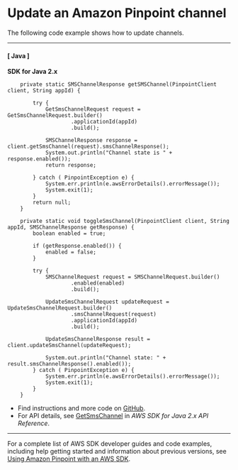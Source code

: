 # Update an Amazon Pinpoint channel<a name="example_pinpoint_GetSmsChannel_section"></a>

The following code example shows how to update channels\.

------
#### [ Java ]

**SDK for Java 2\.x**  
  

```
    private static SMSChannelResponse getSMSChannel(PinpointClient client, String appId) {

        try {
            GetSmsChannelRequest request = GetSmsChannelRequest.builder()
                    .applicationId(appId)
                    .build();

            SMSChannelResponse response = client.getSmsChannel(request).smsChannelResponse();
            System.out.println("Channel state is " + response.enabled());
            return response;

        } catch ( PinpointException e) {
            System.err.println(e.awsErrorDetails().errorMessage());
            System.exit(1);
        }
        return null;
    }

    private static void toggleSmsChannel(PinpointClient client, String appId, SMSChannelResponse getResponse) {
        boolean enabled = true;

        if (getResponse.enabled()) {
            enabled = false;
        }

        try {
            SMSChannelRequest request = SMSChannelRequest.builder()
                    .enabled(enabled)
                    .build();

            UpdateSmsChannelRequest updateRequest = UpdateSmsChannelRequest.builder()
                    .smsChannelRequest(request)
                    .applicationId(appId)
                    .build();

            UpdateSmsChannelResponse result = client.updateSmsChannel(updateRequest);

            System.out.println("Channel state: " + result.smsChannelResponse().enabled());
        } catch ( PinpointException e) {
            System.err.println(e.awsErrorDetails().errorMessage());
            System.exit(1);
        }
    }
```
+  Find instructions and more code on [GitHub](https://github.com/awsdocs/aws-doc-sdk-examples/tree/main/javav2/example_code/pinpoint#readme)\. 
+  For API details, see [GetSmsChannel](https://docs.aws.amazon.com/goto/SdkForJavaV2/pinpoint-2016-12-01/GetSmsChannel) in *AWS SDK for Java 2\.x API Reference*\. 

------

For a complete list of AWS SDK developer guides and code examples, including help getting started and information about previous versions, see [Using Amazon Pinpoint with an AWS SDK](sdk-general-information-section.md)\.